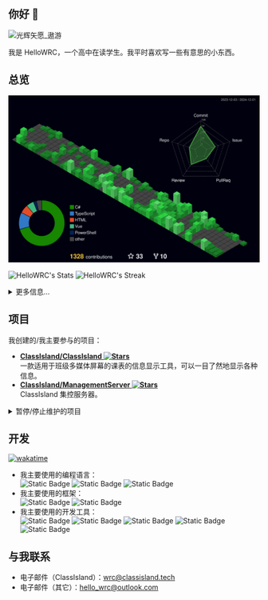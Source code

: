 ## 你好 👋

<img src="https://github.com/user-attachments/assets/a3a43276-c654-4af5-bf48-0a309ca3b75c"
    width="85"
    alt="光辉矢愿_遨游"/>

我是 HelloWRC，一个高中在读学生。我平时喜欢写一些有意思的小东西。

## 总览

![](profile-3d-contrib/profile-night-green.svg)

![HelloWRC's Stats](https://github-readme-stats.vercel.app/api?username=HelloWRC&theme=vue-dark&show_icons=true&hide_border=true&count_private=true)
![HelloWRC's Streak](https://github-readme-streak-stats.herokuapp.com/?user=HelloWRC&theme=vue-dark&hide_border=true)

<details>
  <summary>更多信息…</summary>
  
![hoyocard](https://hoyocard.qhy04.com/sr/detail/2/337298852.png)
</details>

## 项目

我创建的/我主要参与的项目：

- **[ClassIsland/ClassIsland ![Stars](https://img.shields.io/github/stars/ClassIsland/ClassIsland?label=Stars)](https://github.com/ClassIsland/ClassIsland/)**
  <br/>
  一款适用于班级多媒体屏幕的课表的信息显示工具，可以一目了然地显示各种信息。
- **[ClassIsland/ManagementServer ![Stars](https://img.shields.io/github/stars/ClassIsland/ManagementServer?label=Stars)](https://github.com/ClassIsland/ManagementServer/)**
  <br/>
  ClassIsland 集控服务器。

<details>
<summary>暂停/停止维护的项目</summary>

这些项目已经暂停或停止维护，不建议再使用了。

- ~~**[HelloWRC/StickyHomeworks ![Stars](https://img.shields.io/github/stars/HelloWRC/StickyHomeworks?label=Stars)](https://github.com/HelloWRC/StickyHomeworks/)**~~
  <br/>
  一款支持富文本的桌面作业贴工具。
- ~~**[HelloWRC/W-DesktopCountdown ![Stars](https://img.shields.io/github/stars/HelloWRC/W-DesktopCountdown?label=Stars)](https://github.com/HelloWRC/W-DesktopCountdown/)**~~

</details>

## 开发

[![wakatime](https://wakatime.com/badge/user/e8311e69-158c-4e37-9809-ee423f29bc8f.svg)](https://wakatime.com/@e8311e69-158c-4e37-9809-ee423f29bc8f?style=flat-square)

- 我主要使用的编程语言：<br/>
  ![Static Badge](https://img.shields.io/badge/C%23-%23339933?style=flat-square&logo=.NET&logoColor=white)
  ![Static Badge](https://img.shields.io/badge/TypeScript-%20?style=flat-square&logo=typescript&logoColor=white&color=3178C6)
  ![Static Badge](https://img.shields.io/badge/Python-%233776AB?style=flat-square&logo=Python&logoColor=white)
- 我主要使用的框架：<br/>
  ![Static Badge](https://img.shields.io/badge/.NET-%23512bd4?style=flat-square&logo=.NET)
  ![Static Badge](https://img.shields.io/badge/Vue.js-%234FC08D?style=flat-square&logo=vue.js&logoColor=white)
- 我主要使用的开发工具：<br/>
  ![Static Badge](https://img.shields.io/badge/Visual_Studio-%23a478db?style=flat-square&logoColor=white)
  ![Static Badge](https://img.shields.io/badge/Visual_Studio_Code-%232F80ED?style=flat-square&logo=vscodium&logoColor=white)
  ![Static Badge](https://img.shields.io/badge/Rider-%23fe9c0e?style=flat-square&logo=rider)
  ![Static Badge](https://img.shields.io/badge/ReSharper-%23df2477?style=flat-square&logo=resharper)
  ![Static Badge](https://img.shields.io/badge/WebStorm-%230068fd?style=flat-square&logo=webstorm&logoColor=white)

## 与我联系

- 电子邮件（ClassIsland）：<wrc@classisland.tech>
- 电子邮件（其它）：<hello_wrc@outlook.com>

<!--
**HelloWRC/HelloWRC** is a ✨ _special_ ✨ repository because its `README.md` (this file) appears on your GitHub profile.

Here are some ideas to get you started:

- 🔭 I’m currently working on ...
- 🌱 I’m currently learning ...
- 👯 I’m looking to collaborate on ...
- 🤔 I’m looking for help with ...
- 💬 Ask me about ...
- 📫 How to reach me: ...
- 😄 Pronouns: ...
- ⚡ Fun fact: ...
-->
